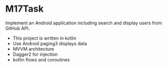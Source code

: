 # M17Task
Implement an Android application including search and display users from GitHub API.

- This project is written in kotlin
- Use Android paging3 displays data
- MVVM architecture
- Dagger2 for injection
- kotlin flows and coroutines
